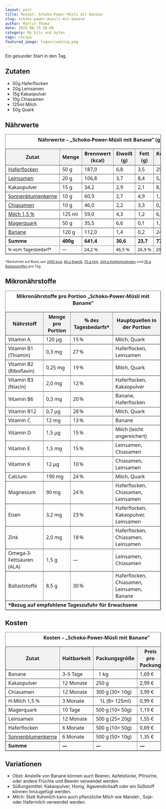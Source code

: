 ```yaml
---
layout: post
title: Rezept: Schoko-Power-Müsli mit Banane
slug: schoko-power-muesli-mit-banane
author: Martin Thoma
date: 2025-08-15 20:00
category: My bits and bytes
tags: recipe
featured_image: logos/cooking.png
---
```

Ein gesunder Start in den Tag.

## Zutaten

* 50g Haferflocken
* 20g Leinsamen
* 15g Kakaopulver
* 10g Chiasamen
* 125ml Milch
* 50g Quark

## Nährwerte
<table border="1" cellpadding="6" cellspacing="0" style="border-collapse:collapse; font-family:system-ui, sans-serif;">
  <caption style="font-weight:600; padding:6px 0;">Nährwerte – „Schoko-Power-Müsli mit Banane“ (gesamte Portion)</caption>
  <thead style="background:#f2f2f2;">
    <tr>
      <th>Zutat</th>
      <th>Menge</th>
      <th>Brennwert (kcal)</th>
      <th>Eiweiß (g)</th>
      <th>Fett (g)</th>
      <th>Kohlenhydrate (g)</th>
      <th>Ballaststoffe (g)</th>
    </tr>
  </thead>
  <tbody>
    <tr>
      <td><a href="https://www.dm.de/tipps-und-trends/food/haferflocken-1014812">Haferflocken</a></td>
      <td>50&nbsp;g</td>
      <td>187,0</td>
      <td>6,8</td>
      <td>3,5</td>
      <td>29,8</td>
      <td>5,0</td>
    </tr>
    <tr>
      <td><a href="https://www.aok.de/pk/magazin/ernaehrung/lebensmittel/leinsamen-inhaltsstoffe-naehrwerte-und-wirkung/">Leinsamen</a></td>
      <td>20&nbsp;g</td>
      <td>106,8</td>
      <td>3,7</td>
      <td>8,4</td>
      <td>5,8</td>
      <td>5,5</td>
    </tr>
    <tr>
      <td>Kakaopulver</td>
      <td>15&nbsp;g</td>
      <td>34,2</td>
      <td>2,9</td>
      <td>2,1</td>
      <td>8,7</td>
      <td>5,5</td>
    </tr>
    <tr>
      <td><a href="https://www.dm.de/dmbio-sonnenblumenkerne-p4067796063295.html">Sonnenblumenkerne</a></td>
      <td>10&nbsp;g</td>
      <td>60,9</td>
      <td>2,7</td>
      <td>4,9</td>
      <td>1,2</td>
      <td>0,6</td>
    </tr>
    <tr>
      <td><a href="https://www.dm.de/dmbio-chiasamen-p4058172991745.html">Chiasamen</a></td>
      <td>10&nbsp;g</td>
      <td>46,0</td>
      <td>2,2</td>
      <td>3,3</td>
      <td>0,4</td>
      <td>3,3</td>
    </tr>
    <tr>
      <td><a href="https://www.yazio.com/de/kalorientabelle/fettarme-h-milch-15-fett-k-classic.html">Milch 1,5&nbsp;%</a></td>
      <td>125&nbsp;ml</td>
      <td>59,0</td>
      <td>4,3</td>
      <td>1,2</td>
      <td>6,0</td>
      <td>0,0</td>
    </tr>
    <tr>
      <td><a href="https://www.rewe.de/lexikon/magerquark/">Magerquark</a></td>
      <td>50&nbsp;g</td>
      <td>35,5</td>
      <td>6,6</td>
      <td>0,1</td>
      <td>1,6</td>
      <td>0,0</td>
    </tr>
    <tr>
      <td><a href="https://www.yazio.com/de/kalorientabelle/banane-frisch.html">Banane</a></td>
      <td>120&nbsp;g</td>
      <td>112,0</td>
      <td>1,4</td>
      <td>0,2</td>
      <td>24,0</td>
      <td>3,1</td>
    </tr>
  </tbody>
  <tfoot style="font-weight:600; background:#fafafa;">
    <tr>
      <td>Summe</td>
      <td>400g</td>
      <td>641,4</td>
      <td>30,6</td>
      <td>23,7</td>
      <td>77,5</td>
      <td>23,0</td>
    </tr>
    <tr style="font-size:0.9em; font-weight:normal;">
      <td>% vom Tagesbedarf*</td>
      <td>—</td>
      <td>24,2&nbsp;%</td>
      <td>46,5&nbsp;%</td>
      <td>26,9&nbsp;%</td>
      <td>29,3&nbsp;%</td>
      <td>74,7&nbsp;%</td>
    </tr>
  </tfoot>
</table>
<p style="font-size:0.8em; font-family:system-ui, sans-serif;">
  *Berechnet auf Basis von <a href="https://www.tk.de/techniker/gesundheit-foerdern/gesunde-ernaehrung/uebergewicht-und-diaet/wie-viele-kalorien-pro-tag-2006758">2400&nbsp;kcal</a>, <a href="https://www.dge.de/presse/meldungen/2011-2018/wie-viel-protein-brauchen-wir/">60&nbsp;g Eiweiß</a>, <a href="https://www.dge.de/blog/2023/fett-in-der-ernaehrung-fakten-rund-um-die-bedeutung-von-fett-fuer-den-koerper/">70&nbsp;g Fett</a>, <a href="https://www.netdoktor.de/ernaehrung/naehrstoffe/kohlenhydrate-bedarf/">260&nbsp;g Kohlenhydraten</a> und <a href="https://www.aok.de/pk/magazin/ernaehrung/lebensmittel/die-ballaststoffreichen-lebensmittel-im-ueberblick/">30&nbsp;g Ballaststoffen</a> pro Tag.
</p>


## Mikronährstoffe

<table border="1" cellpadding="6" cellspacing="0" style="border-collapse:collapse; font-family:system-ui, sans-serif;">
  <caption style="font-weight:600; padding:6px 0;">Mikronährstoffe pro Portion „Schoko-Power-Müsli mit Banane“</caption>
  <thead style="background:#f2f2f2;">
    <tr>
      <th>Nährstoff</th>
      <th>Menge pro Portion</th>
      <th>% des Tagesbedarfs*</th>
      <th>Hauptquellen in der Portion</th>
    </tr>
  </thead>
  <tbody>
    <tr>
      <td>Vitamin A</td>
      <td>120 µg</td>
      <td>15 %</td>
      <td>Milch, Quark</td>
    </tr>
    <tr>
      <td>Vitamin B1 (Thiamin)</td>
      <td>0,3 mg</td>
      <td>27 %</td>
      <td>Haferflocken, Leinsamen</td>
    </tr>
    <tr>
      <td>Vitamin B2 (Riboflavin)</td>
      <td>0,25 mg</td>
      <td>19 %</td>
      <td>Milch, Quark</td>
    </tr>
    <tr>
      <td>Vitamin B3 (Niacin)</td>
      <td>2,0 mg</td>
      <td>12 %</td>
      <td>Haferflocken, Kakaopulver</td>
    </tr>
    <tr>
      <td>Vitamin B6</td>
      <td>0,3 mg</td>
      <td>20 %</td>
      <td>Banane, Haferflocken</td>
    </tr>
    <tr>
      <td>Vitamin B12</td>
      <td>0,7 µg</td>
      <td>28 %</td>
      <td>Milch, Quark</td>
    </tr>
    <tr>
      <td>Vitamin C</td>
      <td>12 mg</td>
      <td>13 %</td>
      <td>Banane</td>
    </tr>
    <tr>
      <td>Vitamin D</td>
      <td>1,5 µg</td>
      <td>15 %</td>
      <td>Milch (leicht angereichert)</td>
    </tr>
    <tr>
      <td>Vitamin E</td>
      <td>1,5 mg</td>
      <td>15 %</td>
      <td>Leinsamen, Chiasamen</td>
    </tr>
    <tr>
      <td>Vitamin K</td>
      <td>12 µg</td>
      <td>10 %</td>
      <td>Chiasamen, Leinsamen</td>
    </tr>
    <tr>
      <td>Calcium</td>
      <td>190 mg</td>
      <td>24 %</td>
      <td>Milch, Quark</td>
    </tr>
    <tr>
      <td>Magnesium</td>
      <td>90 mg</td>
      <td>24 %</td>
      <td>Haferflocken, Chiasamen, Leinsamen</td>
    </tr>
    <tr>
      <td>Eisen</td>
      <td>3,2 mg</td>
      <td>23 %</td>
      <td>Haferflocken, Kakaopulver, Leinsamen</td>
    </tr>
    <tr>
      <td>Zink</td>
      <td>2,0 mg</td>
      <td>18 %</td>
      <td>Haferflocken, Chiasamen, Leinsamen</td>
    </tr>
    <tr>
      <td>Omega-3-Fettsäuren (ALA)</td>
      <td>1,5 g</td>
      <td>—</td>
      <td>Leinsamen, Chiasamen</td>
    </tr>
    <tr>
      <td>Ballaststoffe</td>
      <td>8,5 g</td>
      <td>30 %</td>
      <td>Haferflocken, Chiasamen, Leinsamen, Banane</td>
    </tr>
  </tbody>
  <tfoot style="font-weight:600; background:#fafafa;">
    <tr>
      <td colspan="4">*Bezug auf empfohlene Tageszufuhr für Erwachsene</td>
    </tr>
  </tfoot>
</table>




## Kosten

<table border="1" cellpadding="6" cellspacing="0" style="border-collapse:collapse; font-family:system-ui, sans-serif;">
  <caption style="font-weight:600; padding:6px 0;">Kosten – „Schoko-Power-Müsli mit Banane“</caption>
  <thead style="background:#f2f2f2;">
    <tr>
      <th>Zutat</th>
      <th>Haltbarkeit</th>
      <th>Packungsgröße</th>
      <th>Preis pro Packung</th>
      <th>Preis pro Portion</th>
    </tr>
  </thead>
  <tbody>
    <tr>
      <td>Banane</td>
      <td>3–5 Tage</td>
      <td>&nbsp;&nbsp;1&nbsp;kg</td>
      <td>1,69&nbsp;€</td>
      <td>0,20&nbsp;€</td>
    </tr>
    <tr>
      <td>Kakaopulver</td>
      <td>12 Monate</td>
      <td>250&nbsp;g</td>
      <td>2,99&nbsp;€</td>
      <td>0,18&nbsp;€</td>
    </tr>
    <tr>
      <td>Chiasamen</td>
      <td>12 Monate</td>
      <td>300&nbsp;g (30× 10g)</td>
      <td>3,99&nbsp;€</td>
      <td>0,13&nbsp;€</td>
    </tr>
    <tr>
      <td>H-Milch 1,5&nbsp;%</td>
      <td>3 Monate</td>
      <td>&nbsp;&nbsp;&nbsp;1L (8× 125ml)</td>
      <td>0,99&nbsp;€</td>
      <td>0,13&nbsp;€</td>
    </tr>
    <tr>
      <td>Magerquark</td>
      <td>10 Tage</td>
      <td>500&nbsp;g (10× 50g)</td>
      <td>1,19&nbsp;€</td>
      <td>0,12&nbsp;€</td>
    </tr>
    <tr>
      <td>Leinsamen</td>
      <td>12 Monate</td>
      <td>500&nbsp;g (25× 20g)</td>
      <td>1,55&nbsp;€</td>
      <td>0,06&nbsp;€</td>
    </tr>
    <tr>
      <td>Haferflocken</td>
      <td>6 Monate</td>
      <td>500&nbsp;g (10× 50g)</td>
      <td>0,69&nbsp;€</td>
      <td>0,07&nbsp;€</td>
    </tr>
    <tr>
      <td><a href="https://www.dm.de/dmbio-sonnenblumenkerne-p4067796063295.html">Sonnenblumenkerne</a></td>
      <td>6 Monate</td>
      <td>500&nbsp;g (50× 10g)</td>
      <td>1,35&nbsp;€</td>
      <td>0,03&nbsp;€</td>
    </tr>
  </tbody>
  <tfoot style="font-weight:600; background:#fafafa;">
    <tr>
      <td>Summe</td>
      <td>—</td>
      <td>—</td>
      <td>—</td>
      <td>0,92&nbsp;€</td>
    </tr>
  </tfoot>
</table>


## Variationen

* Obst: Anstelle von Banane können auch Beeren, Apfelstücke, Pfirsiche, oder
  andere Früchte und Beeren verwendet werden.
* Süßungsmittel: Kakaopulver, Honig, Agavendicksaft oder ein Süßstoff können
  hinzugefügt werden.
* Milch: Statt Kuhmilch kann auch pflanzliche Milch wie Mandel-, Soja- oder
  Hafermilch verwendet werden.
